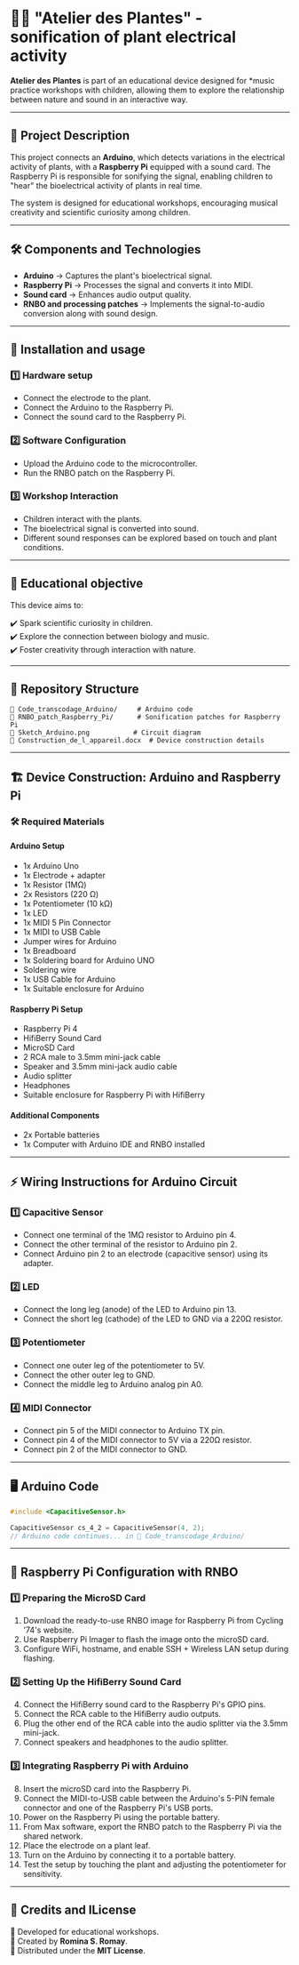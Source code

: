 # 🌱🎵 "Atelier des Plantes" - sonification of plant electrical activity

**Atelier des Plantes** is part of an educational device designed for *music practice workshops with children, allowing them to explore the relationship between nature and sound in an interactive way.

---

## 📌 Project Description

This project connects an **Arduino**, which detects variations in the electrical activity of plants, with a **Raspberry Pi** equipped with a sound card. The Raspberry Pi is responsible for sonifying the signal, enabling children to "hear" the bioelectrical activity of plants in real time.

The system is designed for educational workshops, encouraging musical creativity and scientific curiosity among children.

---

## 🛠️ Components and Technologies

- **Arduino** → Captures the plant's bioelectrical signal.  
- **Raspberry Pi** → Processes the signal and converts it into MIDI.  
- **Sound card** → Enhances audio output quality.  
- **RNBO and processing patches** → Implements the signal-to-audio conversion along with sound design.  

---

## 🚀 Installation and usage

### 1️⃣ Hardware setup
- Connect the electrode to the plant.  
- Connect the Arduino to the Raspberry Pi.  
- Connect the sound card to the Raspberry Pi.  

### 2️⃣ Software Configuration
- Upload the Arduino code to the microcontroller.  
- Run the RNBO patch on the Raspberry Pi.  

### 3️⃣ Workshop Interaction
- Children interact with the plants.  
- The bioelectrical signal is converted into sound.  
- Different sound responses can be explored based on touch and plant conditions.  

---

## 🎯 Educational objective

This device aims to:

✔️ Spark scientific curiosity in children.  
✔️ Explore the connection between biology and music.  
✔️ Foster creativity through interaction with nature.  

---

## 📂 Repository Structure

```
📂 Code_transcodage_Arduino/     # Arduino code
📂 RNBO_patch_Raspberry_Pi/      # Sonification patches for Raspberry Pi
📄 Sketch_Arduino.png           # Circuit diagram
📄 Construction_de_l_appareil.docx  # Device construction details

```

---

## 🏗️ Device Construction: Arduino and Raspberry Pi

### 🛠️ Required Materials

#### **Arduino Setup**
- 1x Arduino Uno  
- 1x Electrode + adapter  
- 1x Resistor (1MΩ)  
- 2x Resistors (220 Ω)  
- 1x Potentiometer (10 kΩ)  
- 1x LED  
- 1x MIDI 5 Pin Connector  
- 1x MIDI to USB Cable  
- Jumper wires for Arduino  
- 1x Breadboard  
- 1x Soldering board for Arduino UNO  
- Soldering wire  
- 1x USB Cable for Arduino  
- 1x Suitable enclosure for Arduino  

#### **Raspberry Pi Setup**
- Raspberry Pi 4  
- HifiBerry Sound Card  
- MicroSD Card  
- 2 RCA male to 3.5mm mini-jack cable  
- Speaker and 3.5mm mini-jack audio cable  
- Audio splitter  
- Headphones  
- Suitable enclosure for Raspberry Pi with HifiBerry  

#### **Additional Components**
- 2x Portable batteries  
- 1x Computer with Arduino IDE and RNBO installed  

---

## ⚡ Wiring Instructions for Arduino Circuit

### **1️⃣ Capacitive Sensor**
- Connect one terminal of the 1MΩ resistor to Arduino pin 4.
- Connect the other terminal of the resistor to Arduino pin 2.
- Connect Arduino pin 2 to an electrode (capacitive sensor) using its adapter.

### **2️⃣ LED**
- Connect the long leg (anode) of the LED to Arduino pin 13.
- Connect the short leg (cathode) of the LED to GND via a 220Ω resistor.

### **3️⃣ Potentiometer**
- Connect one outer leg of the potentiometer to 5V.
- Connect the other outer leg to GND.
- Connect the middle leg to Arduino analog pin A0.

### **4️⃣ MIDI Connector**
- Connect pin 5 of the MIDI connector to Arduino TX pin.
- Connect pin 4 of the MIDI connector to 5V via a 220Ω resistor.
- Connect pin 2 of the MIDI connector to GND.

---

## 🖥️ Arduino Code
```cpp
#include <CapacitiveSensor.h>

CapacitiveSensor cs_4_2 = CapacitiveSensor(4, 2);
// Arduino code continues... in 📂 Code_transcodage_Arduino/ 
```

---

## 🔧 Raspberry Pi Configuration with RNBO

### **1️⃣ Preparing the MicroSD Card**
1. Download the ready-to-use RNBO image for Raspberry Pi from Cycling '74's website.
2. Use Raspberry Pi Imager to flash the image onto the microSD card.
3. Configure WiFi, hostname, and enable SSH + Wireless LAN setup during flashing.

### **2️⃣ Setting Up the HifiBerry Sound Card**
4. Connect the HifiBerry sound card to the Raspberry Pi's GPIO pins.
5. Connect the RCA cable to the HifiBerry audio outputs.
6. Plug the other end of the RCA cable into the audio splitter via the 3.5mm mini-jack.
7. Connect speakers and headphones to the audio splitter.

### **3️⃣ Integrating Raspberry Pi with Arduino**
8. Insert the microSD card into the Raspberry Pi.
9. Connect the MIDI-to-USB cable between the Arduino's 5-PIN female connector and one of the Raspberry Pi's USB ports.
10. Power on the Raspberry Pi using the portable battery.
11. From Max software, export the RNBO patch to the Raspberry Pi via the shared network.
12. Place the electrode on a plant leaf.
13. Turn on the Arduino by connecting it to a portable battery.
14. Test the setup by touching the plant and adjusting the potentiometer for sensitivity.

---

## 📜 Credits and lLicense

📌 Developed for educational workshops.  
📌 Created by **Romina S. Romay**.  
📌 Distributed under the **MIT License**.  
